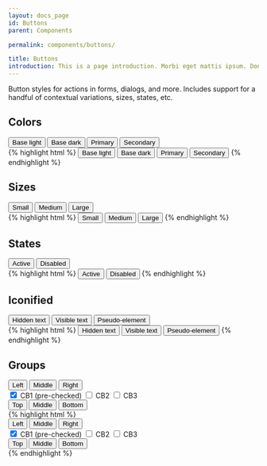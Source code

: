 ```yaml
---
layout: docs_page
id: Buttons
parent: Components

permalink: components/buttons/

title: Buttons
introduction: This is a page introduction. Morbi eget mattis ipsum. Donec massa nibh, bibendum at sit amet ipsum.
---
```


Button styles for actions in forms, dialogs, and more. Includes support for a handful of contextual variations, sizes, states, etc.

## Colors

<div class="docs-example">
  <button class="button button--base-light" type="button"><span>Base light</span></button>
  <button class="button button--base-dark" type="button"><span>Base dark</span></button>
  <button class="button button--primary" type="button"><span>Primary</span></button>
  <button class="button button--secondary" type="button"><span>Secondary</span></button>

  <div class="docs-example__inset">
{% highlight html %}
<button class="button button--base-light" type="button"><span>Base light</span></button>
<button class="button button--base-dark" type="button"><span>Base dark</span></button>
<button class="button button--primary" type="button"><span>Primary</span></button>
<button class="button button--secondary" type="button"><span>Secondary</span></button>
{% endhighlight %}                  
  </div>
</div>

## Sizes

<div class="docs-example">
  <button class="button button--base-light button--small" type="button"><span>Small</span></button>
  <button class="button button--base-light button--medium" type="button"><span>Medium</span></button>
  <button class="button button--base-light button--large" type="button"><span>Large</span></button>

  <div class="docs-example__inset">
{% highlight html %}
<button class="button button--base-light button--small" type="button"><span>Small</span></button>
<button class="button button--base-light button--medium" type="button"><span>Medium</span></button>
<button class="button button--base-light button--large" type="button"><span>Large</span></button>
{% endhighlight %}                  
  </div>
</div>

## States

<div class="docs-example">
  <button class="button button--base-light button--active" type="button"><span>Active</span></button>
  <button class="button button--base-light disabled" type="button"><span>Disabled</span></button>

  <div class="docs-example__inset">
{% highlight html %}
<button class="button button--base-light button--active" type="button"><span>Active</span></button>
<button class="button button--base-light disabled" type="button"><span>Disabled</span></button>
{% endhighlight %}                  
  </div>
</div>

## Iconified

<div class="docs-example">
  <button class="button button--base-light button--text-hidden" type="button"><i class="oam-ds-icon-clock"></i><span>Hidden text</span></button>
  <button class="button button--base-light" type="button"><i class="oam-ds-icon-clock"></i> <span>Visible text</span></button>
  <button class="button button--base-light button--icon" type="button"></i><span>Pseudo-element</span></button>

  <div class="docs-example__inset">
{% highlight html %}
<button class="button button--base-light button--text-hidden" type="button"><i class="oam-ds-icon-clock"></i><span>Hidden text</span></button>
<button class="button button--base-light" type="button"><i class="oam-ds-icon-clock"></i> <span>Visible text</span></button>
<button class="button button--base-light button--icon" type="button"></i><span>Pseudo-element</span></button>
{% endhighlight %}                  
  </div>
</div>

## Groups

<div class="docs-example">

  <div class="button-group button-group--horizontal" role="group" aria-label="...">
    <button class="button button--base-light button--active" type="button"><span>Left</span></button>
    <button class="button button--base-light" type="button"><span>Middle</span></button>
    <button class="button button--base-light" type="button"><span>Right</span></button>
  </div>

  <div class="button-group button-group--large button-group--horizontal">
    <label class="button button--base-light button--active" for="option-1">
      <input type="checkbox" id="option-1" checked=""> CB1 (pre-checked)
    </label>
    <label class="button button--base-light" for="option-2">
      <input type="checkbox" id="option-2"> CB2
    </label>
    <label class="button button--base-light" for="option-3">
      <input type="checkbox" id="option-3"> CB3
    </label>
  </div>

  <div class="button-group button-group--vertical" role="group" aria-label="...">
    <button class="button button--base-light" type="button"><span>Top</span></button>
    <button class="button button--base-light" type="button"><span>Middle</span></button>
    <button class="button button--base-light" type="button"><span>Bottom</span></button>
  </div>

  <div class="docs-example__inset">
{% highlight html %}
<div class="button-group button-group--horizontal" role="group" aria-label="...">
  <button class="button button--base-light button--active" type="button"><span>Left</span></button>
  <button class="button button--base-light" type="button"><span>Middle</span></button>
  <button class="button button--base-light" type="button"><span>Right</span></button>
</div>

<div class="button-group button-group--large button-group--horizontal">
  <label class="button button--base-light button--active" for="option-1">
    <input type="checkbox" id="option-1" checked=""> CB1 (pre-checked)
  </label>
  <label class="button button--base-light" for="option-2">
    <input type="checkbox" id="option-2"> CB2
  </label>
  <label class="button button--base-light" for="option-3">
    <input type="checkbox" id="option-3"> CB3
  </label>
</div>

<div class="button-group button-group--vertical" role="group" aria-label="...">
  <button class="button button--base-light" type="button"><span>Top</span></button>
  <button class="button button--base-light" type="button"><span>Middle</span></button>
  <button class="button button--base-light" type="button"><span>Bottom</span></button>
</div>
{% endhighlight %}                  
  </div>
</div>